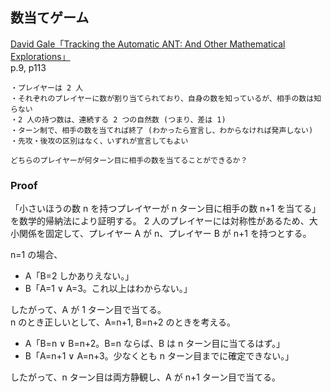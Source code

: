 ## 数当てゲーム

[David Gale「Tracking the Automatic ANT: And Other Mathematical Explorations」](https://www.amazon.com/dp/1461274532)  
p.9, p113

```
・プレイヤーは 2 人
・それぞれのプレイヤーに数が割り当てられており、自身の数を知っているが、相手の数は知らない
・2 人の持つ数は、連続する 2 つの自然数 (つまり、差は 1)
・ターン制で、相手の数を当てれば終了 (わかったら宣言し、わからなければ発声しない)
・先攻・後攻の区別はなく、いずれが宣言してもよい

どちらのプレイヤーが何ターン目に相手の数を当てることができるか？
```

### Proof
「小さいほうの数 n を持つプレイヤーが n ターン目に相手の数 n+1 を当てる」を数学的帰納法により証明する。
2 人のプレイヤーには対称性があるため、大小関係を固定して、プレイヤー A が n、プレイヤー B が n+1 を持つとする。

n=1 の場合、

- A「B=2 しかありえない。」
- B「A=1 ∨ A=3。これ以上はわからない。」

したがって、A が 1 ターン目で当てる。  
n のとき正しいとして、A=n+1, B=n+2 のときを考える。

- A「B=n ∨ B=n+2。B=n ならば、B は n ターン目に当てるはず。」
- B「A=n+1 ∨ A=n+3。少なくとも n ターン目までに確定できない。」

したがって、n ターン目は両方静観し、A が n+1 ターン目で当てる。  
